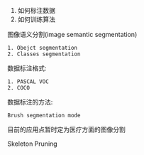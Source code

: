 1. 如何标注数据
2. 如何训练算法

图像语义分割(image semantic segmentation)
```
1. Obejct segmentation
2. Classes segmentation
```
数据标注格式:
```
1. PASCAL VOC
2. COCO
```
数据标注的方法:
```
Brush segmentation mode
```
目前的应用点暂时定为医疗方面的图像分割

Skeleton Pruning